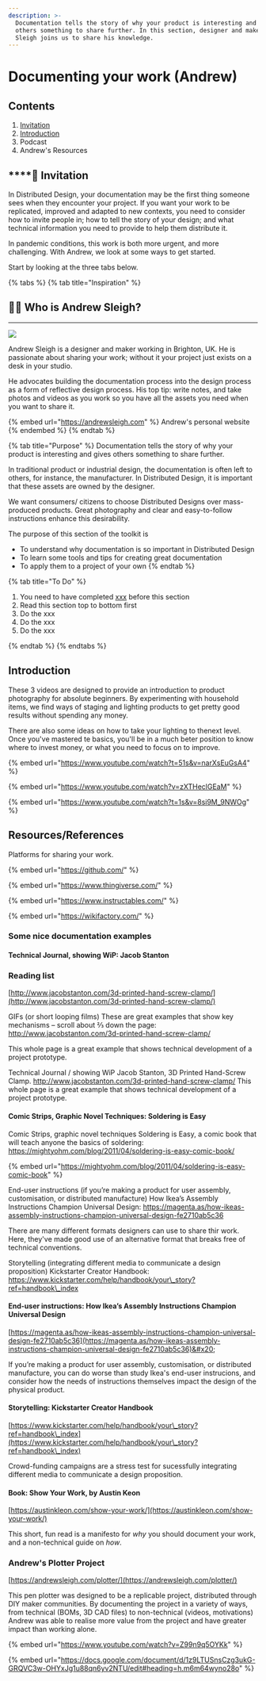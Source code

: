 ```yaml
---
description: >-
  Documentation tells the story of why your product is interesting and gives
  others something to share further. In this section, designer and maker Andrew
  Sleigh joins us to share his knowledge.
---
```


# Documenting your work (Andrew)

## Contents

1. [Invitation](documenting-your-work-1.md#invitation)
2. [Introduction](documenting-your-work-1.md#invitation)
3. Podcast
4. Andrew's Resources

## ****:dart: **Invitation**

In Distributed Design, your documentation may be the first thing someone sees when they encounter your project. If you want your work to be replicated, improved and adapted to new contexts, you need to consider how to invite people in; how to tell the story of your design; and what technical information you need to provide to  help them distribute it.

In pandemic conditions, this work is both more urgent, and more challenging. With Andrew, we look at some ways to get started.&#x20;

Start by looking at the three tabs below.

{% tabs %}
{% tab title="Inspiration" %}
## **🍏🍎  Who is Andrew Sleigh?**

****

![](../.gitbook/assets/DSC03179-sm2.jpeg)

Andrew Sleigh is a designer and maker working in Brighton, UK. He is passionate about sharing your work; without it your project just exists on a desk in your studio.

He advocates building the documentation process into the design process as a form of reflective design process. His top tip: write notes, and take photos and videos as you work so you have all the assets you need when you want to share it.

{% embed url="https://andrewsleigh.com" %}
Andrew's personal website
{% endembed %}
{% endtab %}

{% tab title="Purpose" %}
Documentation tells the story of why your product is interesting and gives others something to share further.

In traditional product or industrial design, the documentation is often left to others, for instance, the manufacturer.  In Distributed Design, it is important that these assets are owned by the designer.&#x20;

We want consumers/ citizens to choose Distributed Designs over mass-produced products. Great photography and clear and easy-to-follow instructions enhance this desirability.&#x20;

The purpose of this section of the toolkit is&#x20;

* To understand why documentation is so important in Distributed Design
* To learn some tools and tips for creating great documentation
* To apply them to a project of your own
{% endtab %}

{% tab title="To Do" %}
1. You need to have completed [xxx](../exercise-start-with-why.md) before this section
2. Read this section top to bottom first
3. Do the xxx
4. Do the xxx
5.  Do the xxx


{% endtab %}
{% endtabs %}

## Introduction

These 3 videos are designed to provide an introduction to product photography for absolute beginners. By experimenting with household items, we find ways of staging and lighting products to get pretty good results without spending any money.

There are also some ideas on how to take your lighting to thenext level. Once you've mastered te basics, you'll be in a much beter position to know where to invest money, or what you need to focus on to improve.&#x20;

{% embed url="https://www.youtube.com/watch?t=51s&v=narXsEuGsA4" %}

{% embed url="https://www.youtube.com/watch?v=zXTHeclGEaM" %}

{% embed url="https://www.youtube.com/watch?t=1s&v=8si9M_9NWOg" %}

## Resources/References

Platforms for sharing your work.

{% embed url="https://github.com/" %}

{% embed url="https://www.thingiverse.com/" %}

{% embed url="https://www.instructables.com/" %}

{% embed url="https://wikifactory.com/" %}

### Some nice documentation examples

#### Technical Journal, showing WiP: Jacob Stanton&#x20;

### Reading list

[http://www.jacobstanton.com/3d-printed-hand-screw-clamp/](http://www.jacobstanton.com/3d-printed-hand-screw-clamp/)

GIFs (or short looping films) These are great examples that show key mechanisms – scroll about ⅔ down the page: http://www.jacobstanton.com/3d-printed-hand-screw-clamp/

This whole page is a great example that shows technical development of a project prototype.

Technical Journal / showing WiP Jacob Stanton, 3D Printed Hand-Screw Clamp. http://www.jacobstanton.com/3d-printed-hand-screw-clamp/ This whole page is a great example that shows technical development of a project prototype.

#### Comic Strips, Graphic Novel Techniques: Soldering is Easy

Comic Strips, graphic novel techniques Soldering is Easy, a comic book that will teach anyone the basics of soldering: https://mightyohm.com/blog/2011/04/soldering-is-easy-comic-book/

{% embed url="https://mightyohm.com/blog/2011/04/soldering-is-easy-comic-book" %}

End-user instructions (if you’re making a product for user assembly, customisation, or distributed manufacture) How Ikea’s Assembly Instructions Champion Universal Design: https://magenta.as/how-ikeas-assembly-instructions-champion-universal-design-fe2710ab5c36

There are many different formats designers can use to share thir work. Here, they've made good use of an alternative format that breaks free of technical conventions.

Storytelling (integrating different media to communicate a design proposition) Kickstarter Creator Handbook: https://www.kickstarter.com/help/handbook/your\_story?ref=handbook\_index

#### End-user instructions: How Ikea’s Assembly Instructions Champion Universal Design

[https://magenta.as/how-ikeas-assembly-instructions-champion-universal-design-fe2710ab5c36](https://magenta.as/how-ikeas-assembly-instructions-champion-universal-design-fe2710ab5c36)&#x20;

If you’re making a product for user assembly, customisation, or distributed manufacture, you can do worse than study Ikea's end-user instrucions, and consider how the needs of instructions themselves impact the design of the physical product.

#### Storytelling: Kickstarter Creator Handbook

[https://www.kickstarter.com/help/handbook/your\_story?ref=handbook\_index](https://www.kickstarter.com/help/handbook/your\_story?ref=handbook\_index)

Crowd-funding campaigns are a stress test for sucessfully integrating different media to communicate a design proposition.&#x20;

#### Book: Show Your Work, by Austin Keon

[https://austinkleon.com/show-your-work/](https://austinkleon.com/show-your-work/)

This short, fun read is a manifesto for _why_ you should document your work, and a non-technical guide on _how_.

### Andrew's Plotter Project

[https://andrewsleigh.com/plotter/](https://andrewsleigh.com/plotter/)

This pen plotter was designed to be a replicable project, distributed through DIY maker communities. By documenting the project in a variety of ways, from technical (BOMs, 3D CAD files) to non-technical (videos, motivations) Andrew was able to realise more value from the project and have greater impact than working alone. &#x20;

{% embed url="https://www.youtube.com/watch?v=Z99n9q5OYKk" %}

{% embed url="https://docs.google.com/document/d/1z9LTUSnsCzg3ukG-GRQVC3w-OHYxJg1u88qn6yv2NTU/edit#heading=h.m6m64wyno28o" %}









